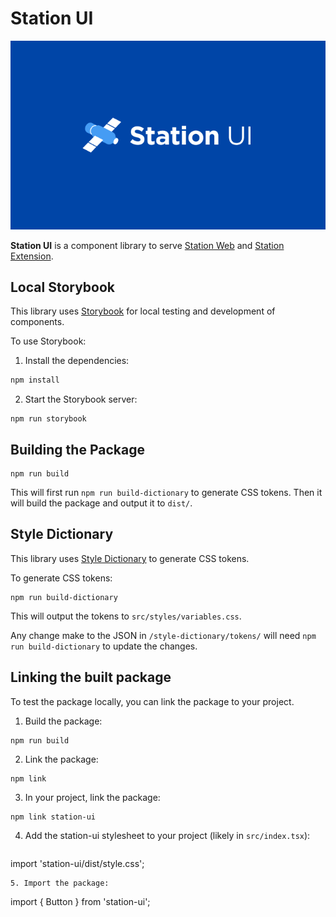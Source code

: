 # Station UI

![Banner](Banner.png)

**Station UI** is a component library to serve [Station Web](https://github.com/terra-money/station) and [Station Extension](https://github.com/terra-money/station-extension).

## Local Storybook

This library uses [Storybook](https://storybook.js.org/) for local testing and development of components.

To use Storybook:

1. Install the dependencies:

```bash
npm install
```

2. Start the Storybook server:

```
npm run storybook
```

## Building the Package
```
npm run build
```
This will first run `npm run build-dictionary` to generate CSS tokens.
Then it will build the package and output it to `dist/`.

## Style Dictionary
This library uses [Style Dictionary](https://amzn.github.io/style-dictionary/#/) to generate CSS tokens.

To generate CSS tokens:
```
npm run build-dictionary
```
This will output the tokens to `src/styles/variables.css`.

Any change make to the JSON in `/style-dictionary/tokens/` will need `npm run build-dictionary` to update the changes.

## Linking the built package
To test the package locally, you can link the package to your project.

1. Build the package:
```
npm run build
```
2. Link the package:
```
npm link
```
3. In your project, link the package:
```
npm link station-ui
```
4. Add the station-ui stylesheet to your project (likely in `src/index.tsx`):
```
```
import 'station-ui/dist/style.css';
```
5. Import the package:
```
import { Button } from 'station-ui';
```
